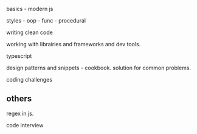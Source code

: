 
basics - modern js

styles - oop - func - procedural

writing clean code

working with librairies and frameworks and dev tools. 

typescript

design patterns and snippets - cookbook. solution for common problems. 

coding challenges



## others
regex in js. 

code interview